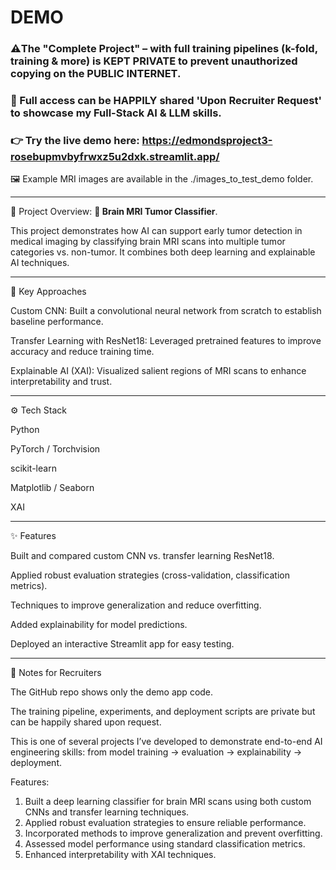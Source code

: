 
# DEMO 

### ⚠️The "Complete Project" – with full training pipelines (k-fold, training & more) is KEPT PRIVATE to prevent unauthorized copying on the PUBLIC INTERNET.  

### 🤝 Full access can be HAPPILY shared 'Upon Recruiter Request' to showcase my Full-Stack AI & LLM skills.

### 👉 Try the live demo here: https://edmondsproject3-rosebupmvbyfrwxz5u2dxk.streamlit.app/

🖼️ Example MRI images are available in the ./images_to_test_demo folder.  

--------------------------------------------------------------------------------------------------------------------------------------------------------------------------------
📖 Project Overview: **🧠 Brain MRI Tumor Classifier**. 

This project demonstrates how AI can support early tumor detection in medical imaging by classifying brain MRI scans into multiple tumor categories vs. non-tumor. It combines both deep learning and explainable AI techniques.

--------------------------------------------------------------------------------------------------------------------------------------------------------------------------------

🔬 Key Approaches

Custom CNN: Built a convolutional neural network from scratch to establish baseline performance.

Transfer Learning with ResNet18: Leveraged pretrained features to improve accuracy and reduce training time.

Explainable AI (XAI): Visualized salient regions of MRI scans to enhance interpretability and trust.

--------------------------------------------------------------------------------------------------------------------------------------------------------------------------------
⚙️ Tech Stack

Python

PyTorch / Torchvision

scikit-learn

Matplotlib / Seaborn

XAI

--------------------------------------------------------------------------------------------------------------------------------------------------------------------------------
✨ Features

Built and compared custom CNN vs. transfer learning ResNet18.

Applied robust evaluation strategies (cross-validation, classification metrics).

Techniques to improve generalization and reduce overfitting.

Added explainability for model predictions.

Deployed an interactive Streamlit app for easy testing.

--------------------------------------------------------------------------------------------------------------------------------------------------------------------------------
📌 Notes for Recruiters

The GitHub repo shows only the demo app code.

The training pipeline, experiments, and deployment scripts are private but can be happily shared upon request.

This is one of several projects I’ve developed to demonstrate end-to-end AI engineering skills: from model training → evaluation → explainability → deployment.

Features:
1. Built a deep learning classifier for brain MRI scans using both custom CNNs and transfer learning techniques.
2. Applied robust evaluation strategies to ensure reliable performance.
3. Incorporated methods to improve generalization and prevent overfitting.
4. Assessed model performance using standard classification metrics.
5. Enhanced interpretability with XAI techniques.
